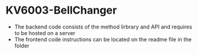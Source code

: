# KV6003-BellChanger
- The backend code consists of the method lirbrary and API and requires to be hosted on a server
- The frontend code instructions can be located on the readme file in the folder
